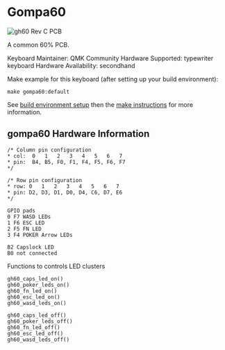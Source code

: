 Gompa60
===

![gh60 Rev C PCB](https://i.imgur.com/FejpoNF.jpg)

A common 60% PCB.

Keyboard Maintainer: QMK Community
Hardware Supported: typewriter keyboard
Hardware Availability: secondhand

Make example for this keyboard (after setting up your build environment):

    make gompa60:default

See [build environment setup](https://docs.qmk.fm/build_environment_setup.html) then the [make instructions](https://docs.qmk.fm/make_instructions.html) for more information.


## gompa60 Hardware Information

    /* Column pin configuration
    * col:  0   1   2   3   4   5   6   7 
    * pin:  B4, B5, F0, F1, F4, F5, F6, F7  
    */
     
    /* Row pin configuration
    * row: 0   1   2   3   4   5   6   7 
    * pin: D2, D3, D1, D0, D4, C6, D7, E6 
    */
     
    GPIO pads
    0 F7 WASD LEDs
    1 F6 ESC LED
    2 F5 FN LED
    3 F4 POKER Arrow LEDs
     
    B2 Capslock LED
    B0 not connected
	
Functions to controls LED clusters
	
    gh60_caps_led_on()
    gh60_poker_leds_on()
    gh60_fn_led_on()
    gh60_esc_led_on()
    gh60_wasd_leds_on()
    
    gh60_caps_led_off()
    gh60_poker_leds_off()
    gh60_fn_led_off()
    gh60_esc_led_off()
    gh60_wasd_leds_off()
